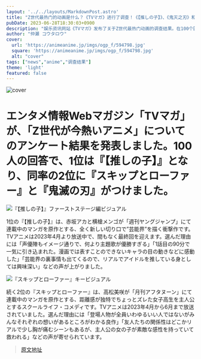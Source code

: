 ```yaml
---
layout: '../../layouts/MarkdownPost.astro'
title: "Z世代最热门的动画是什么？《TVマガ》进行了调查！《【推しの子】》、《鬼灭之刃》和《小千》入选排行榜"
pubDate: 2023-06-28T18:30:03+0900
description: "娱乐资讯网站《TVマガ》发布了关于Z世代最热门动画的调查结果。在100个回答中，《【推しの子】》获得第一名，而《Skip to Loafer》和《鬼灭之刃》并列第二名。"
author: "仲瀬 コウタロウ"
cover:
  url: 'https://animeanime.jp/imgs/ogp_f/594798.jpg'
  square: 'https://animeanime.jp/imgs/ogp_f/594798.jpg'
  alt: "cover"
tags: ["news","anime","调查结果"]
theme: 'light'
featured: false
---
```


![cover](https://animeanime.jp/imgs/ogp_f/594798.jpg)

# エンタメ情報Webマガジン「TVマガ」が、「Z世代が今熱いアニメ」についてのアンケート結果を発表しました。100人の回答で、1位は『【推しの子】』となり、同率の2位に『スキップとローファー』と『鬼滅の刃』がつけました。

![『【推しの子】』ファーストステージ編ビジュアル](https://animeanime.jp/imgs/zoom/594876.jpg)

1位の『【推しの子】』は、赤坂アカと横槍メンゴが「週刊ヤングジャンプ」にて連載中のマンガを原作とする、全く新しい切り口で”芸能界”を描く衝撃作です。TVアニメは2023年4月より放送中で、間もなく最終回を迎えます。選んだ理由には「声優陣もイメージ通りで、何より主題歌が優勝すぎる」「1話目の90分で一気に引き込まれた。漫画では表すことのできないキャラの目の動きなどに感動した」「芸能界の裏事情も出てくるので、リアルでアイドルを推している身としては興味深い」などの声が上がりました。

![『スキップとローファー』キービジュアル](https://animeanime.jp/imgs/zoom/594877.jpg)

続く2位の『スキップとローファー』は、高松美咲が「月刊アフタヌーン」にて連載中のマンガを原作とする、距離感が独特でちょっとズレた女子高生を主人公とするスクールライフ・コメディです。TVアニメは2023年4月から6月まで放送されていました。選んだ理由には「登場人物が全員いわゆるいい人ではないがみんなそれぞれの想いがあるところがわかる良作」「友人たちの関係性はどこかリアルで少し胸が痛むシーンもあるが、主人公の女の子が素敵な感性を持っていて救われる」などの声が寄せられています。

>[原文地址](https://animeanime.jp/article/2023/06/28/78227.html)  